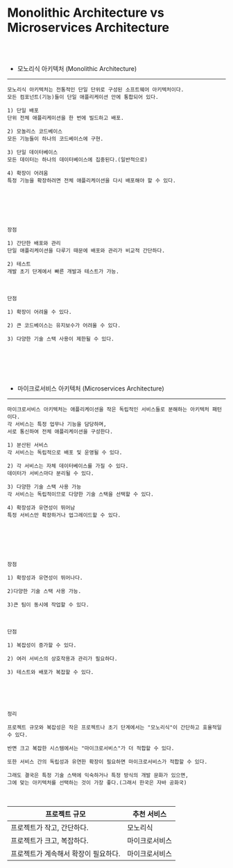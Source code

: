 # Monolithic Architecture vs Microservices Architecture

<br />
<br />

* 모노리식 아키텍처 (Monolithic Architecture)

---

```
모노리식 아키텍처는 전통적인 단일 단위로 구성된 소프트웨어 아키텍처이다.
모든 컴포넌트(기능)들이 단일 애플리케이션 안에 통합되어 있다.

1) 단일 배포
단위 전체 애플리케이션을 한 번에 빌드하고 배포.

2) 모놀리스 코드베이스
모든 기능들이 하나의 코드베이스에 구현.

3) 단일 데이터베이스
모든 데이터는 하나의 데이터베이스에 집중된다.(일반적으로)

4) 확장이 어려움
특정 기능을 확장하려면 전체 애플리케이션을 다시 배포해야 할 수 있다.
```

<br />
<br />
<br />
<br />

`장점`

```
1) 간단한 배포와 관리
단일 애플리케이션을 다루기 때문에 배포와 관리가 비교적 간단하다.

2) 테스트
개발 초기 단계에서 빠른 개발과 테스트가 가능.
```

<br />

`단점`

```
1) 확장이 어려울 수 있다.

2) 큰 코드베이스는 유지보수가 어려울 수 있다.

3) 다양한 기술 스택 사용이 제한될 수 있다.
```

<br />
<br />
<br />
<br />

* 마이크로서비스 아키텍처 (Microservices Architecture)

---

```
마이크로서비스 아키텍처는 애플리케이션을 작은 독립적인 서비스들로 분해하는 아키텍처 패턴이다.
각 서비스는 특정 업무나 기능을 담당하며,
서로 통신하여 전체 애플리케이션을 구성한다.

1) 분산된 서비스
각 서비스는 독립적으로 배포 및 운영될 수 있다.

2) 각 서비스는 자체 데이터베이스를 가질 수 있다.
데이터가 서비스마다 분리될 수 있다.

3) 다양한 기술 스택 사용 가능
각 서비스는 독립적이므로 다양한 기술 스택을 선택할 수 있다.

4) 확장성과 유연성이 뛰어남
특정 서비스만 확장하거나 업그레이드할 수 있다.
```

<br />
<br />
<br />
<br />

`장점`

```
1) 확장성과 유연성이 뛰어나다.

2)다양한 기술 스택 사용 가능.

3)큰 팀이 동시에 작업할 수 있다.
```

<br />

`단점`

```
1) 복잡성이 증가할 수 있다.

2) 여러 서비스의 상호작용과 관리가 필요하다.

3) 테스트와 배포가 복잡할 수 있다.
```

<br />
<br />
<br />

`정리`

```
프로젝트 규모와 복잡성은 작은 프로젝트나 초기 단계에서는 "모노리식"이 간단하고 효율적일 수 있다.

반면 크고 복잡한 시스템에서는 "마이크로서비스"가 더 적합할 수 있다.

또한 서비스 간의 독립성과 유연한 확장이 필요하면 마이크로서비스가 적합할 수 있다.

그래도 결국은 특정 기술 스택에 익숙하거나 특정 방식의 개발 문화가 있으면,
그에 맞는 아키텍처를 선택하는 것이 가장 좋다.(그래서 한국은 자바 공화국)
```

<br />

| 프로젝트 규모 | 추천 서비스 |
|------------|----------|
| 프로젝트가 작고, 간단하다. | 모노리식 |
| 프로젝트가 크고, 복잡하다. | 마이크로서비스 |
| 프로젝트가 계속해서 확장이 필요하다. | 마이크로서비스 |
